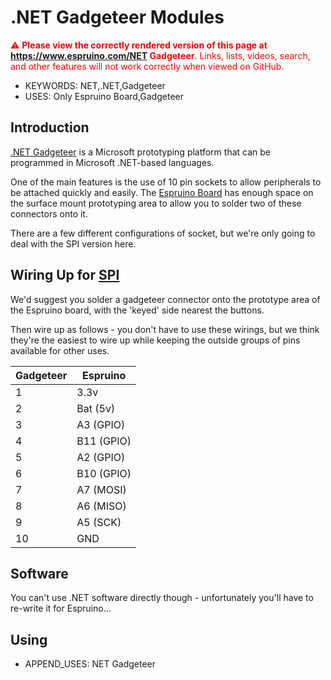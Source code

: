 <!--- Copyright (c) 2013 Gordon Williams, Pur3 Ltd. See the file LICENSE for copying permission. -->
.NET Gadgeteer Modules
===================

<span style="color:red">:warning: **Please view the correctly rendered version of this page at https://www.espruino.com/NET Gadgeteer**. Links, lists, videos, search, and other features will not work correctly when viewed on GitHub.</span>

* KEYWORDS: NET,.NET,Gadgeteer
* USES: Only Espruino Board,Gadgeteer

Introduction
-----------

[.NET Gadgeteer](http://www.netmf.com/gadgeteer/) is a Microsoft prototyping platform that can be programmed in Microsoft .NET-based languages.

One of the main features is the use of 10 pin sockets to allow peripherals to be attached quickly and easily. The [Espruino Board](/EspruinoBoard) has enough space on the surface mount prototyping area to allow you to solder two of these connectors onto it.

There are a few different configurations of socket, but we're only going to deal with the SPI version here.

Wiring Up for [SPI](http://gadgeteer.codeplex.com/wikipage?title=Socket%20Type%20S)
---------------

We'd suggest you solder a gadgeteer connector onto the prototype area of the Espruino board, with the 'keyed' side nearest the buttons.

Then wire up as follows - you don't have to use these wirings, but we think they're the easiest to wire up while keeping the outside groups of pins available for other uses.

| Gadgeteer | Espruino |
|-----------|----------|
| 1 | 3.3v       |
| 2 | Bat (5v)   |
| 3 | A3 (GPIO)  |
| 4 | B11 (GPIO) |
| 5 | A2 (GPIO)  |
| 6 | B10 (GPIO) |
| 7 | A7 (MOSI)  |
| 8 | A6 (MISO)  |
| 9 | A5 (SCK)   |
| 10 | GND       |


Software
-------

You can't use .NET software directly though - unfortunately you'll have to re-write it for Espruino...

Using
----

* APPEND_USES: NET Gadgeteer
